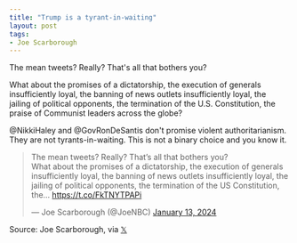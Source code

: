```yaml
---
title: "Trump is a tyrant-in-waiting"
layout: post
tags:
- Joe Scarborough
---
```


The mean tweets? Really? That's all that bothers you?

What about the promises of a dictatorship, the execution of generals insufficiently loyal, the banning of news outlets insufficiently loyal, the jailing of political opponents, the termination of the U.S. Constitution, the praise of Communist leaders across the globe?

@NikkiHaley and @GovRonDeSantis don't promise violent authoritarianism. They are not tyrants-in-waiting. This is not a binary choice and you know it.

<blockquote class="twitter-tweet"><p lang="en" dir="ltr">The mean tweets? Really? That’s all that bothers you? <br>What about the promises of a dictatorship, the execution of generals insufficiently loyal, the banning of news outlets insufficiently loyal, the jailing of political opponents, the termination of the US Constitution, the… <a href="https://t.co/FkTNYTPAPi">https://t.co/FkTNYTPAPi</a></p>&mdash; Joe Scarborough (@JoeNBC) <a href="https://twitter.com/JoeNBC/status/1746180630755295680?ref_src=twsrc%5Etfw">January 13, 2024</a></blockquote> <script async src="https://platform.twitter.com/widgets.js" charset="utf-8"></script>

Source: Joe Scarborough, via [𝕏](https://x.com)
